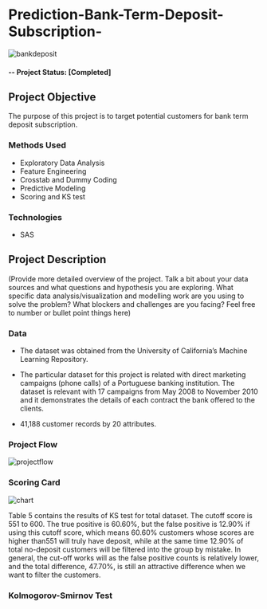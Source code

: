 # Prediction-Bank-Term-Deposit-Subscription-

![bankdeposit](https://user-images.githubusercontent.com/49653689/94882718-be287680-0436-11eb-85b8-18392952e129.png)

#### -- Project Status: [Completed]

## Project Objective
The purpose of this project is to target potential customers for bank term deposit subscription.

### Methods Used
* Exploratory Data Analysis
* Feature Engineering 
* Crosstab and Dummy Coding 
* Predictive Modeling
* Scoring and KS test

### Technologies
* SAS

## Project Description
(Provide more detailed overview of the project.  Talk a bit about your data sources and what questions and hypothesis you are exploring. What specific data analysis/visualization and modelling work are you using to solve the problem? What blockers and challenges are you facing?  Feel free to number or bullet point things here)

### Data 

* The dataset was obtained from the University of California’s Machine Learning Repository. 

* The particular dataset for this project is related with direct marketing campaigns (phone calls) of a Portuguese banking institution. The dataset is relevant with 17 campaigns from May 2008 to November 2010 and it demonstrates the details of each contract the bank offered to the clients.

* 41,188 customer records by 20 attributes.

### Project Flow

![projectflow](https://user-images.githubusercontent.com/49653689/94937269-5e18eb00-049d-11eb-94ba-b38c28438fab.png)

### Scoring Card

![chart](https://user-images.githubusercontent.com/49653689/94939383-0def5800-04a0-11eb-99dd-9d05eac247d8.png)

Table 5 contains the results of KS test for total dataset. The cutoff score is 551 to 600.
The true positive is 60.60%, but the false positive is 12.90% if using this cutoff score,
which means 60.60% customers whose scores are higher than551 will truly have
deposit, while at the same time 12.90% of total no-deposit customers will be filtered
into the group by mistake. In general, the cut-off works will as the false positive counts
is relatively lower, and the total difference, 47.70%, is still an attractive difference
when we want to filter the customers.

### Kolmogorov-Smirnov Test

 
